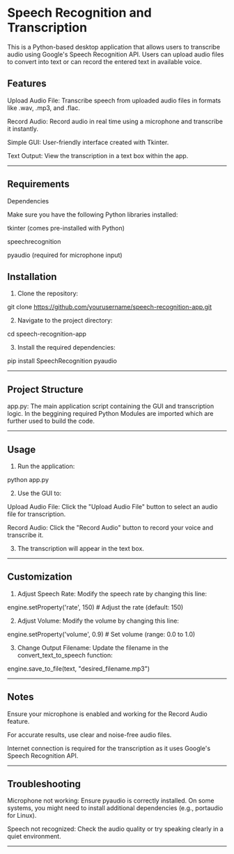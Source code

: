 
# Speech Recognition and Transcription 

This is a Python-based desktop application that allows users to transcribe audio using Google's Speech Recognition API. Users can upload audio files to convert into text or can record the entered text in available voice.

## Features

Upload Audio File: Transcribe speech from uploaded audio files in formats like .wav, .mp3, and .flac.

Record Audio: Record audio in real time using a microphone and transcribe it instantly.

Simple GUI: User-friendly interface created with Tkinter.

Text Output: View the transcription in a text box within the app.



---

## Requirements

Dependencies

Make sure you have the following Python libraries installed:

tkinter (comes pre-installed with Python)

speechrecognition

pyaudio (required for microphone input)


## Installation

1. Clone the repository:

  git clone https://github.com/yourusername/speech-recognition-app.git


2. Navigate to the project directory:

  cd speech-recognition-app


3. Install the required dependencies:

  pip install SpeechRecognition pyaudio


---
## Project Structure

app.py: The main application script containing the GUI and transcription logic.
In the beggining required Python Modules are imported which are further used to build the code.

---

## Usage

1. Run the application:

python app.py


2. Use the GUI to:

Upload Audio File: Click the "Upload Audio File" button to select an audio file for transcription.

Record Audio: Click the "Record Audio" button to record your voice and transcribe it.


3. The transcription will appear in the text box.


---


## Customization

1. Adjust Speech Rate: Modify the speech rate by changing this line:

engine.setProperty('rate', 150)  # Adjust the rate (default: 150)


2. Adjust Volume: Modify the volume by changing this line:

engine.setProperty('volume', 0.9)  # Set volume (range: 0.0 to 1.0)


3. Change Output Filename: Update the filename in the convert_text_to_speech function:

engine.save_to_file(text, "desired_filename.mp3")

---

## Notes

Ensure your microphone is enabled and working for the Record Audio feature.

For accurate results, use clear and noise-free audio files.

Internet connection is required for the transcription as it uses Google's Speech Recognition API.


---

## Troubleshooting

Microphone not working: Ensure pyaudio is correctly installed. On some systems, you might need to install additional dependencies (e.g., portaudio for Linux).

Speech not recognized: Check the audio quality or try speaking clearly in a quiet environment.



---


